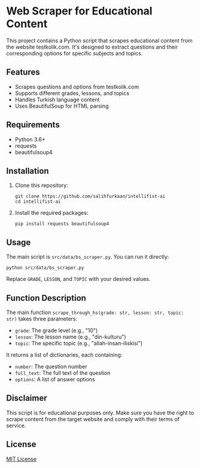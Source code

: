 # Web Scraper for Educational Content

This project contains a Python script that scrapes educational content from the website testkolik.com. It's designed to extract questions and their corresponding options for specific subjects and topics.

## Features

- Scrapes questions and options from testkolik.com
- Supports different grades, lessons, and topics
- Handles Turkish language content
- Uses BeautifulSoup for HTML parsing

## Requirements

- Python 3.6+
- requests
- beautifulsoup4

## Installation

1. Clone this repository:
   ```
   git clone https://github.com/salihfurkaan/intellifist-ai
   cd intellifist-ai
   ```

2. Install the required packages:
   ```
   pip install requests beautifulsoup4
   ```

## Usage

The main script is `src/data/bs_scraper.py`. You can run it directly:
```
python src/data/bs_scraper.py
```

Replace `GRADE`, `LESSON`, and `TOPIC` with your desired values.

## Function Description

The main function `scrape_through_hs(grade: str, lesson: str, topic: str)` takes three parameters:

- `grade`: The grade level (e.g., "10")
- `lesson`: The lesson name (e.g., "din-kulturu")
- `topic`: The specific topic (e.g., "allah-insan-iliskisi")

It returns a list of dictionaries, each containing:
- `number`: The question number
- `full_text`: The full text of the question
- `options`: A list of answer options

## Disclaimer

This script is for educational purposes only. Make sure you have the right to scrape content from the target website and comply with their terms of service.

## License

[MIT License](https://opensource.org/licenses/MIT)
